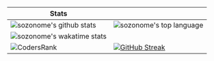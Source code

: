 | Stats | |
|---|---|
| ![sozonome's github stats](https://github-readme-stats.vercel.app/api?username=sozonome&show_icons=true&theme=dracula) | ![sozonome's top language](https://github-readme-stats.vercel.app/api/top-langs/?username=sozonome&theme=dracula&layout=compact) |
| ![sozonome's wakatime stats](https://github-readme-stats.vercel.app/api/wakatime?username=sozonome) | |
| ![CodersRank](https://cr-ss-service.azurewebsites.net/api/ScreenShot?widget=summary&username=sozonome) | [![GitHub Streak](http://github-readme-streak-stats.herokuapp.com?user=sozonome&theme=dracula)](https://git.io/streak-stats) |
